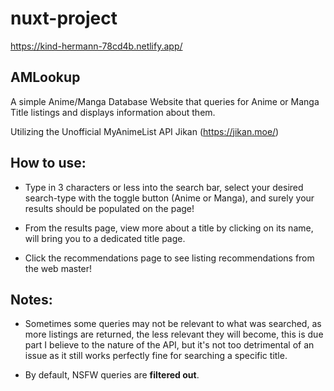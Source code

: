# nuxt-project

https://kind-hermann-78cd4b.netlify.app/

## AMLookup

A simple Anime/Manga Database Website that queries for Anime or Manga Title listings and displays information about them. 

Utilizing the Unofficial MyAnimeList API Jikan (https://jikan.moe/)

## How to use:

* Type in 3 characters or less into the search bar, select your desired search-type with the toggle button (Anime or Manga), and surely your results should be populated on the page!

* From the results page, view more about a title by clicking on its name, will bring you to a dedicated title page.

* Click the recommendations page to see listing recommendations from the web master!



## Notes: 

* Sometimes some queries may not be relevant to what was searched, as more listings are returned, the less relevant they will become, this is due part I believe to the nature of the API, but it's not too detrimental of an issue as it still works perfectly fine for searching a specific title. 

* By default, NSFW queries are **filtered out**.
